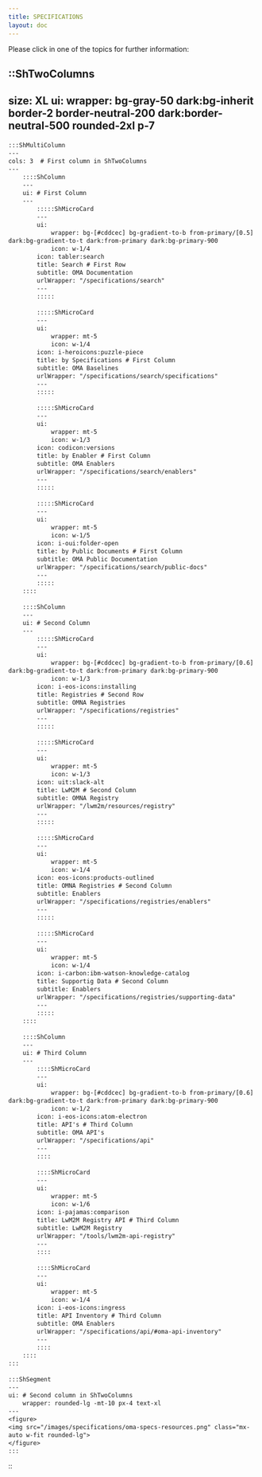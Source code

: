 ```yaml
---
title: SPECIFICATIONS
layout: doc
---
```

Please click in one of the topics for further information:

::ShTwoColumns
---
size: XL
ui: 
    wrapper: bg-gray-50 dark:bg-inherit border-2 border-neutral-200 dark:border-neutral-500 rounded-2xl p-7
---
    :::ShMultiColumn
    ---
    cols: 3  # First column in ShTwoColumns
    ---
        ::::ShColumn 
        --- 
        ui: # First Column
        ---
            :::::ShMicroCard
            ---
            ui:
                wrapper: bg-[#cddcec] bg-gradient-to-b from-primary/[0.5] dark:bg-gradient-to-t dark:from-primary dark:bg-primary-900
                icon: w-1/4
            icon: tabler:search
            title: Search # First Row
            subtitle: OMA Documentation
            urlWrapper: "/specifications/search"
            ---
            :::::

            :::::ShMicroCard
            ---
            ui:
                wrapper: mt-5
                icon: w-1/4
            icon: i-heroicons:puzzle-piece
            title: by Specifications # First Column
            subtitle: OMA Baselines
            urlWrapper: "/specifications/search/specifications"
            ---
            :::::

            :::::ShMicroCard
            ---
            ui:
                wrapper: mt-5
                icon: w-1/3
            icon: codicon:versions
            title: by Enabler # First Column
            subtitle: OMA Enablers
            urlWrapper: "/specifications/search/enablers"
            ---
            :::::

            :::::ShMicroCard
            ---
            ui:
                wrapper: mt-5
                icon: w-1/5
            icon: i-oui:folder-open
            title: by Public Documents # First Column
            subtitle: OMA Public Documentation
            urlWrapper: "/specifications/search/public-docs"
            ---
            :::::
        ::::

        ::::ShColumn 
        --- 
        ui: # Second Column
        ---
            :::::ShMicroCard
            ---
            ui:
                wrapper: bg-[#cddcec] bg-gradient-to-b from-primary/[0.6] dark:bg-gradient-to-t dark:from-primary dark:bg-primary-900
                icon: w-1/3
            icon: i-eos-icons:installing
            title: Registries # Second Row
            subtitle: OMNA Registries
            urlWrapper: "/specifications/registries"
            ---
            :::::

            :::::ShMicroCard
            ---
            ui:
                wrapper: mt-5
                icon: w-1/3
            icon: uit:slack-alt
            title: LwM2M # Second Column
            subtitle: OMNA Registry
            urlWrapper: "/lwm2m/resources/registry"
            ---
            :::::

            :::::ShMicroCard
            ---
            ui:
                wrapper: mt-5
                icon: w-1/4
            icon: eos-icons:products-outlined
            title: OMNA Registries # Second Column
            subtitle: Enablers
            urlWrapper: "/specifications/registries/enablers"
            ---
            :::::

            :::::ShMicroCard
            ---
            ui:
                wrapper: mt-5
                icon: w-1/4
            icon: i-carbon:ibm-watson-knowledge-catalog
            title: Supportig Data # Second Column
            subtitle: Enablers
            urlWrapper: "/specifications/registries/supporting-data"
            ---
            :::::            
        ::::

        ::::ShColumn 
        --- 
        ui: # Third Column
        ---
            ::::ShMicroCard
            ---
            ui:
                wrapper: bg-[#cddcec] bg-gradient-to-b from-primary/[0.6] dark:bg-gradient-to-t dark:from-primary dark:bg-primary-900
                icon: w-1/2
            icon: i-eos-icons:atom-electron
            title: API's # Third Column
            subtitle: OMA API's
            urlWrapper: "/specifications/api"
            ---
            ::::

            ::::ShMicroCard
            ---
            ui:
                wrapper: mt-5
                icon: w-1/6
            icon: i-pajamas:comparison
            title: LwM2M Registry API # Third Column
            subtitle: LwM2M Registry
            urlWrapper: "/tools/lwm2m-api-registry"
            ---
            ::::

            ::::ShMicroCard
            ---
            ui:
                wrapper: mt-5
                icon: w-1/4
            icon: i-eos-icons:ingress
            title: API Inventory # Third Column
            subtitle: OMA Enablers
            urlWrapper: "/specifications/api/#oma-api-inventory"
            ---
            ::::      
        ::::      
    :::
    
    :::ShSegment
    ---
    ui: # Second column in ShTwoColumns
        wrapper: rounded-lg -mt-10 px-4 text-xl
    ---
    <figure>
    <img src="/images/specifications/oma-specs-resources.png" class="mx-auto w-fit rounded-lg">
    </figure>
    :::

::

